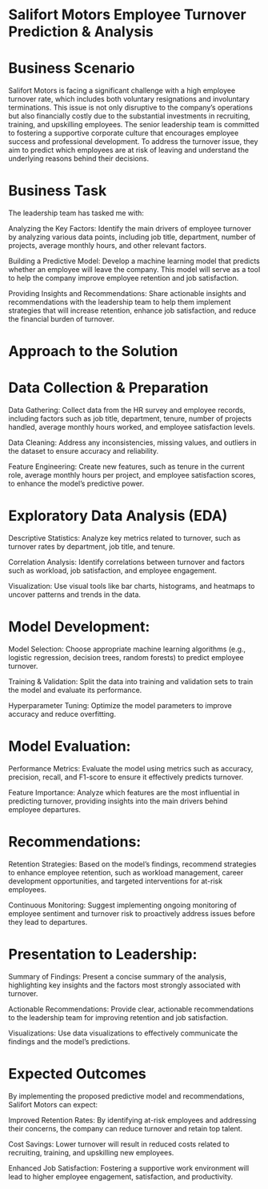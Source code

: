 # Salifort Motors Employee Turnover Prediction & Analysis

# Business Scenario
Salifort Motors is facing a significant challenge with a high employee turnover rate, which includes both voluntary resignations and involuntary terminations. This issue is not only disruptive to the company’s operations but also financially costly due to the substantial investments in recruiting, training, and upskilling employees. The senior leadership team is committed to fostering a supportive corporate culture that encourages employee success and professional development. To address the turnover issue, they aim to predict which employees are at risk of leaving and understand the underlying reasons behind their decisions.

# Business Task
The leadership team has tasked me with:

Analyzing the Key Factors: Identify the main drivers of employee turnover by analyzing various data points, including job title, department, number of projects, average monthly hours, and other relevant factors.

Building a Predictive Model: Develop a machine learning model that predicts whether an employee will leave the company. This model will serve as a tool to help the company improve employee retention and job satisfaction.

Providing Insights and Recommendations: Share actionable insights and recommendations with the leadership team to help them implement strategies that will increase retention, enhance job satisfaction, and reduce the financial burden of turnover.

# Approach to the Solution

# Data Collection & Preparation

Data Gathering: Collect data from the HR survey and employee records, including factors such as job title, department, tenure, number of projects handled, average monthly hours worked, and employee satisfaction levels.

Data Cleaning: Address any inconsistencies, missing values, and outliers in the dataset to ensure accuracy and reliability.

Feature Engineering: Create new features, such as tenure in the current role, average monthly hours per project, and employee satisfaction scores, to enhance the model’s predictive power.

# Exploratory Data Analysis (EDA)

Descriptive Statistics: Analyze key metrics related to turnover, such as turnover rates by department, job title, and tenure.

Correlation Analysis: Identify correlations between turnover and factors such as workload, job satisfaction, and employee engagement.

Visualization: Use visual tools like bar charts, histograms, and heatmaps to uncover patterns and trends in the data.

# Model Development:

Model Selection: Choose appropriate machine learning algorithms (e.g., logistic regression, decision trees, random forests) to predict employee turnover.

Training & Validation: Split the data into training and validation sets to train the model and evaluate its performance.

Hyperparameter Tuning: Optimize the model parameters to improve accuracy and reduce overfitting.

# Model Evaluation:

Performance Metrics: Evaluate the model using metrics such as accuracy, precision, recall, and F1-score to ensure it effectively predicts turnover.

Feature Importance: Analyze which features are the most influential in predicting turnover, providing insights into the main drivers behind employee departures.

# Recommendations:

Retention Strategies: Based on the model’s findings, recommend strategies to enhance employee retention, such as workload management, career development opportunities, and targeted interventions for at-risk employees.

Continuous Monitoring: Suggest implementing ongoing monitoring of employee sentiment and turnover risk to proactively address issues before they lead to departures.

# Presentation to Leadership:

Summary of Findings: Present a concise summary of the analysis, highlighting key insights and the factors most strongly associated with turnover.

Actionable Recommendations: Provide clear, actionable recommendations to the leadership team for improving retention and job satisfaction.

Visualizations: Use data visualizations to effectively communicate the findings and the model’s predictions.

# Expected Outcomes
By implementing the proposed predictive model and recommendations, Salifort Motors can expect:


Improved Retention Rates: By identifying at-risk employees and addressing their concerns, the company can reduce turnover and retain top talent.

Cost Savings: Lower turnover will result in reduced costs related to recruiting, training, and upskilling new employees.

Enhanced Job Satisfaction: Fostering a supportive work environment will lead to higher employee engagement, satisfaction, and productivity.
